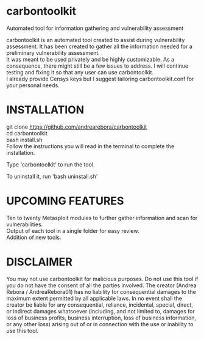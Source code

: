 # carbontoolkit
Automated tool for information gathering and vulnerability assessment

carbontoolkit is an automated tool created to assist during vulnerability assessment. It has been created to gather all the information needed for a preliminary vulnerability assessment.  
It was meant to be used privately and be highly customizable. As a consequence, there might still be a few issues to address. I will continue testing and fixing it so that any user can use carbontoolkit.  
I already provide Censys keys but I suggest tailoring carbontoolkit.conf for your personal needs.

# INSTALLATION
git clone https://github.com/andrearebora/carbontoolkit  
cd carbontoolkit  
bash install.sh  
Follow the instructions you will read in the terminal to complete the installation.

Type 'carbontoolkit' to run the tool.

To uninstall it, run 'bash uninstall.sh'

# UPCOMING FEATURES
Ten to twenty Metasploit modules to further gather information and scan for vulnerabilities.  
Output of each tool in a single folder for easy review.  
Addition of new tools.

# DISCLAIMER
You may not use carbontoolkit for malicious purposes. Do not use this tool if you do not have the consent of all the parties involved. The creator (Andrea Rebora / AndreaRebora01) has no liability for consequential damages to the maximum extent permitted by all applicable laws. In no event shall the creator be liable for any consequential, reliance, incidental, special, direct, or indirect damages whatsoever (including, and not limited to, damages for loss of business profits, business interruption, loss of business information, or any other loss) arising out of or in connection with the use or inability to use this tool.
